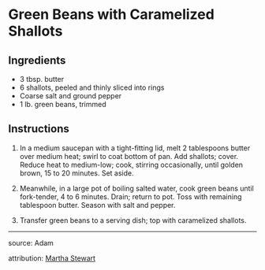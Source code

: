 # Green Beans with Caramelized Shallots

## Ingredients

- 3 tbsp. butter
- 6 shallots, peeled and thinly sliced into rings
- Coarse salt and ground pepper
- 1 lb. green beans, trimmed

## Instructions

1. In a medium saucepan with a tight-fitting lid, melt 2 tablespoons butter over medium heat; swirl to coat bottom of pan. Add shallots; cover. Reduce heat to medium-low; cook, stirring occasionally, until golden brown, 15 to 20 minutes. Set aside.

2. Meanwhile, in a large pot of boiling salted water, cook green beans until fork-tender, 4 to 6 minutes. Drain; return to pot. Toss with remaining tablespoon butter. Season with salt and pepper.

3. Transfer green beans to a serving dish; top with caramelized shallots.

---

source: Adam

attribution: [Martha Stewart](https://www.marthastewart.com/338776/green-beans-with-caramelized-shallots)
